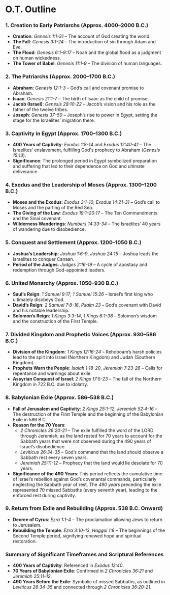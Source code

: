 # O.T. Outline
### 1. **Creation to Early Patriarchs (Approx. 4000–2000 B.C.)**
   - **Creation**: *Genesis 1:1-31* – The account of God creating the world.
   - **The Fall**: *Genesis 3:1-24* – The introduction of sin through Adam and Eve.
   - **The Flood**: *Genesis 6:1–9:17* – Noah and the global flood as a judgment on human wickedness.
   - **The Tower of Babel**: *Genesis 11:1-9* – The division of human languages.

### 2. **The Patriarchs (Approx. 2000–1700 B.C.)**
   - **Abraham**: *Genesis 12:1-3* – God’s call and covenant promise to Abraham.
   - **Isaac**: *Genesis 21:1-7* – The birth of Isaac as the child of promise.
   - **Jacob (Israel)**: *Genesis 28:10-22* – Jacob’s vision and his role as the father of the twelve tribes.
   - **Joseph**: *Genesis 37–50* – Joseph’s rise to power in Egypt, setting the stage for the Israelites’ migration there.

### 3. **Captivity in Egypt (Approx. 1700–1300 B.C.)**
   - **400 Years of Captivity**: *Exodus 1:8-14* and *Exodus 12:40-41* – The Israelites' enslavement, fulfilling God's prophecy to Abraham (*Genesis 15:13*).
   - **Significance**: The prolonged period in Egypt symbolized preparation and suffering that led to their dependence on God and ultimate deliverance.

### 4. **Exodus and the Leadership of Moses (Approx. 1300–1200 B.C.)**
   - **Moses and the Exodus**: *Exodus 3:1-10*, *Exodus 14:21-31* – God’s call to Moses and the parting of the Red Sea.
   - **The Giving of the Law**: *Exodus 19:1–20:17* – The Ten Commandments and the Sinai covenant.
   - **Wilderness Wanderings**: *Numbers 14:33-34* – The Israelites’ 40 years of wandering due to disobedience.

### 5. **Conquest and Settlement (Approx. 1200–1050 B.C.)**
   - **Joshua’s Leadership**: *Joshua 1:6-9*, *Joshua 24:15* – Joshua leads the Israelites to conquer Canaan.
   - **Period of the Judges**: *Judges 2:16-19* – A cycle of apostasy and redemption through God-appointed leaders.

### 6. **United Monarchy (Approx. 1050–930 B.C.)**
   - **Saul’s Reign**: *1 Samuel 9:17*, *1 Samuel 15:26* – Israel’s first king who ultimately disobeys God.
   - **David’s Reign**: *2 Samuel 7:8-16*, *Psalm 23* – God’s covenant with David and his notable leadership.
   - **Solomon’s Reign**: *1 Kings 3:3-14*, *1 Kings 6:1-38* – Solomon’s wisdom and the construction of the First Temple.

### 7. **Divided Kingdom and Prophetic Voices (Approx. 930–586 B.C.)**
   - **Division of the Kingdom**: *1 Kings 12:16-24* – Rehoboam’s harsh policies lead to the split into Israel (Northern Kingdom) and Judah (Southern Kingdom).
   - **Prophets Warn the People**: *Isaiah 1:18-20*, *Jeremiah 7:23-28* – Calls for repentance and warnings about exile.
   - **Assyrian Conquest of Israel**: *2 Kings 17:5-23* – The fall of the Northern Kingdom in 722 B.C. due to idolatry.

### 8. **Babylonian Exile (Approx. 586–538 B.C.)**
   - **Fall of Jerusalem and Captivity**: *2 Kings 25:1-12*, *Jeremiah 52:4-16* – The destruction of the First Temple and the beginning of the Babylonian Exile in 586 B.C.
   - **Reason for the 70 Years**: 
     - *2 Chronicles 36:20-21* – The exile fulfilled the word of the LORD through Jeremiah, as the land rested for 70 years to account for the Sabbath years that were not observed during the 490 years of Israel’s disobedience.
     - *Leviticus 26:34-35* – God’s command that the land should observe a Sabbath rest every seven years.
     - *Jeremiah 25:11-12* – Prophecy that the land would lie desolate for 70 years.
   - **Significance of the 490 Years**: This period reflects the cumulative time of Israel’s rebellion against God’s covenantal commands, particularly neglecting the Sabbath year of rest. The *490 years* preceding the exile represented 70 missed Sabbaths (every seventh year), leading to the enforced rest during captivity.

### 9. **Return from Exile and Rebuilding (Approx. 538 B.C. Onward)**
   - **Decree of Cyrus**: *Ezra 1:1-4* – The proclamation allowing Jews to return to Jerusalem.
   - **Rebuilding the Temple**: *Ezra 3:10-13*, *Haggai 1:8* – The beginnings of the Second Temple period, signifying renewed hope and spiritual restoration.

### **Summary of Significant Timeframes and Scriptural References**
   - **400 Years of Captivity**: Referenced in *Exodus 12:40*.
   - **70 Years of Babylonian Exile**: Confirmed in *2 Chronicles 36:21* and *Jeremiah 25:11-12*.
   - **490 Years Before the Exile**: Symbolic of missed Sabbaths, as outlined in *Leviticus 26:34-35* and connected through *2 Chronicles 36:20-21*.
